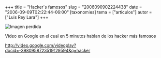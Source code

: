 +++
title = "Hacker´s famosos"
slug = "2006090902224438"
date = "2006-09-09T02:22:44-06:00"
[taxonomies]
tema = ["articulos"]
autor = ["Luis Rey Lara"]
+++

![Imagen perdida](/static/images/2006090902224438_1.jpg)

Vídeo en Google en el cual en 5 minutos hablan de los hacker más famosos

<http://video.google.com/videoplay?docid=-3980958723519129594&q=hacker>
